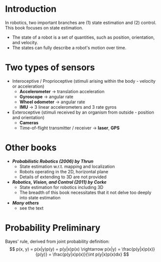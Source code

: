 # Introduction

In robotics, two important branches are (1) state estimation and (2) control. This book focuses on state estimation.
+   The state of a robot is a set of quantities, such as position, orientation, and velocity.
+   The states can fully describe a robot's motion over time. 

# Two types of sensors
+   Interoceptive / Proprioceptive (stimuli arising within the body - velocity or acceleration)
    +   **Accelerometer** -> translation acceleration
    +   **Gyroscope** -> angular rate
    +   **Wheel odometer** -> angular rate
    +   **IMU** -> 3 linear accelerometers and 3 rate gyros
+   Exteroceptive (stimuli received by an organism from outside - position and orientation)
    +   **Cameras**
    +   Time-of-flight transmitter / receiver -> **laser**, **GPS**

# Other books
+   ***Probabilistic Robotics (2006) by Thrun***
    +   State estimation w.r.t. mapping and localization
    +   Robots operating in the 2D, horizontal plane
    +   Details of extending to 3D are not provided
+   ***Robotics, Vision, and Control (2011) by Corke***
    +   State estimation for robotics including 3D
    +   The breadth of this book necessitates that it not delve too deeply into state estimation
+   ***Many others***
    +   see the text

# Probability Preliminary

Bayes' rule, derived from joint probability definition:
$$
p(x, y) = p(x|y)p(y) = p(y|x)p(x) \rightarrow p(x|y) = \frac{p(y|x)p(x)}{p(y)} = \frac{p(y|x)p(x)}{\int p(y|x)p(x)dx}
$$
